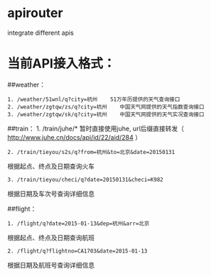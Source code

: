 # apirouter
integrate different apis

当前API接入格式：
===

##weather：

    1. /weather/51wnl/q?city=杭州    51万年历提供的天气查询接口
    2. /weather/zgtqw/zs/q?city=杭州    中国天气网提供的天气指数查询接口
    3. /weather/zgtqw/sk/q?city=杭州    中国天气网提供的天气实况查询接口

##train：
    1. /train/juhe/* 
暂时直接使用juhe, url后缀直接转发（ http://www.juhe.cn/docs/api/id/22/aid/284 ）
    
    2. /train/tieyou/s2s/q?from=杭州&to=北京&date=20150131 
根据起点、终点及日期查询火车

    3. /train/tieyou/checi/q?date=20150131&checi=K982 
根据日期及车次号查询详细信息

##flight：

    1. /flight/q?date=2015-01-13&dep=杭州&arr=北京
根据起点、终点及日期查询航班
        
    2. /flight/q?flightno=CA1703&date=2015-01-13
根据日期及航班号查询详细信息

